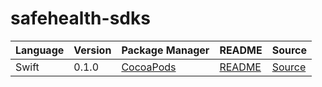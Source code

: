 # safehealth-sdks

|Language|Version|Package Manager|README|Source|
|-|-|-|-|-|
|Swift|0.1.0|[CocoaPods](https://cocoapods.org/pods/SafehealthPush)|[README](https://github.com/konfig-dev/safehealth-push-swift-sdk#readme)|[Source](https://github.com/konfig-dev/safehealth-push-swift-sdk)|